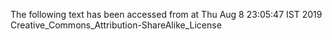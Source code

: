 The following text has been accessed from at Thu Aug 8 23:05:47 IST 2019
Creative_Commons_Attribution-ShareAlike_License
